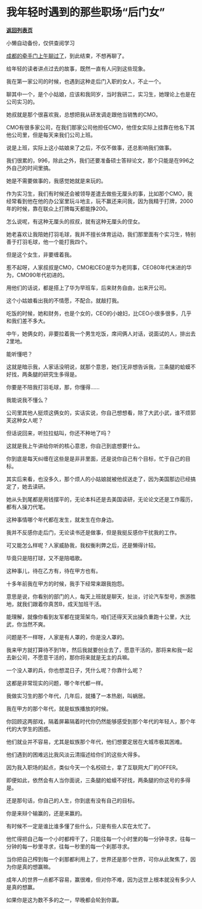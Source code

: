 # 我年轻时遇到的那些职场“后门女”

[**返回列表页**](/gzh/记忆承载3)

小懒自动备份，仅供查阅学习

[成都的牵手门上午聊过了](http://mp.weixin.qq.com/s?__biz=MzU0MjYwNDU2Mw==&mid=2247511327&idx=1&sn=bef92e576f466c5a5bc93f19b7136132&chksm=fb1ac163cc6d48750be7b76e33d88acba606ae3ccc653c4c5ff4d0aabc98056cd0adae023984&scene=21#wechat_redirect)，到此结束，不想再聊了。

给年轻的读者讲点过去的故事，既然一直有人问到这些现象。  

我在第一家公司的时候，也遇到这种走后门入职的女人，不止一个。  

聊其中一个，是个小姑娘，应该和我同岁，当时我研二，实习生，她理论上也是在公司实习的。  

她叔就是那个很喜欢我，总想把我从研发调走跟他当销售的CMO。

CMO有很多家公司，在我们那家公司他担任CMO，他侄女实际上挂靠在他名下其他公司里，但是每天来我们公司上班。  

说是上班，实际上这小姑娘来了之后，不仅不做事，还总影响我们做事。

我们很累的，996，除此之外，我们还要准备硕士答辩论文，那个只能是在996之外自己的时间里搞。  

她是不需要做事的，我感觉她就是来玩的。  

作为实习生，我们有时候还会被领导差遣去做些无厘头的事，比如那个CMO，我经常看到他在他的办公室里玩斗地主，玩不赢还来问我，因为我精于打牌，2000年的时候，靠在联众上打牌每天都能挣200。  

怎么说呢，有这种无厘头的叔叔，就有这种无厘头的侄女。  

她老喜欢让我陪她打羽毛球，我并不擅长体育运动，我们那里面有个实习生，特别善于打羽毛球，他一个能打我四个。  

但是这个女生，非要缠着我。

惹不起呀，人家叔叔是CMO，CMO和CEO是华为老同事，CEO80年代末进的华为，CMO90年代初进的。  

用他们的话说，都是搭上了华为早班车，后来财务自由，出来开公司。  

这个小姑娘看出我的不情愿，不配合。就敲打我。  

吃饭的时候，她和财务，也是个女的，CEO的小媳妇，比CEO小很多很多，几乎和我们差不多大。  

中午，她俩女的，非要拉着我一个男生吃饭，席间俩人对话，说面试的人，排出去2里地。

能听懂吧？  

这就是暗示我，人家话没明说，就那个意思，她们无非想告诉我，三条腿的蛤蟆不好找，两条腿的研究生多得是。  

你要是不陪我打羽毛球，那，你懂得......  

我能说我不懂么？  

公司里其他人挺烦这俩女的，实话实说，你自己想想看，除了大武小武，谁不烦郭芙这种女人呢？  

但话说回来，听拉拉蛄叫，你还不种地了吗？

这就是我上午讲给你听的核心意思，你自己到底想要什么。  

你到底是每天纠缠在这些是是非非里面，还是说你自己有个目标，忙于自己的目标。

其实后来看，也没多久，那个烦人的小姑娘就被他叔送走了，因为美国那边已经搞定了，她去读研。

她从头到尾都是用钱摆平的，无论本科还是去美国读研，无论论文还是工作履历，都有人操刀代笔。

这种事情哪个年代都在发生，就发生在你身边。  

我并不反感你走后门，无论读书还是做事，但是我挺反感你干扰我的工作。  

可又能怎么样呢？人家威胁我，我权衡利弊之后，还是懒得计较。  

毕竟只是陪打球，又不是陪唱歌。

这种事儿，待在乙方有，待在甲方也有。  

十多年前我在甲方的时候，我手下经常来跟我抱怨。

意思是说，你看别的部门的人，每天上班就是聊天，扯淡，讨论汽车型号，旅游胜地，就我们跟着你真苦B，成天加班干活。  

能理解，就像你看到友军都在提笼架鸟，咱们还得天天出操负重跑十公里，大比武，你当然不爽。  

问题是不一样呀，人家是有人罩的，你是没人罩的。

我来甲方就打算待不到1年，然后我就要创业去了，愿意干活的，那将来和我一起去新公司，不愿意干活的，那你将来就是无主的兵嘛。  

一个没人罩的兵，你也想混日子，凭什么呢？你靠什么呢？

这都是非常现实的问题，哪个年代都一样。  

我做实习生的那个年代，几年后，就播了一本热剧，叫蜗居。  

我在甲方的那个年代，就是蚁族播放的时候。

你回顾这两部戏，隔着屏幕隔着时代你仍然能够感受到那个年代的年轻人，那个年代的大学生的困惑。  

他们就业并不容易，尤其是蚁族那个年代，他们想要定居在大城市极其困难。  

他们遇到的困难远比我风淡云清描述给你们的这些大得多。  

因为我入职场的起点，类似今天一个名校硕士，拿了互联网大厂的OFFER。

即便如此，依然会有人当你面说，三条腿的蛤蟆不好找，两条腿的你这号的多得是。  

还是那句话，你自己的人生，你到底有没有自己的目标。  

你是来辩个输赢的，还是来赢的。  

有时候不一定是谁比谁多懂了些什么，只是有些人实在太忙了。  

他忙得把自己每一个小时都榨干了，只能往每一个小时里的每一分钟寻求，往每一分钟的每一秒里寻求，往每一秒里的每一个刹那寻求。

当你把自己榨到每一个刹那都利用上了，世界还是那个世界，可你从此聚焦了，因为你是真的想赢嘛。

成年人的世界一点都不容易，赢很难，但对你不难，因为这世上根本就没有多少人是真的想赢。

如果你是这为数不多的之一，早晚都会轮到你赢。

